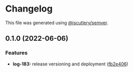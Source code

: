 # Changelog

This file was generated using [@jscutlery/semver](https://github.com/jscutlery/semver).

## 0.1.0 (2022-06-06)


### Features

* **log-183:** release versioning and deployment ([fb2e406](https://github.com/ikigai-github/logosphere/commit/fb2e4060161d0069c13ac8508982c36b3a7bbabb))
